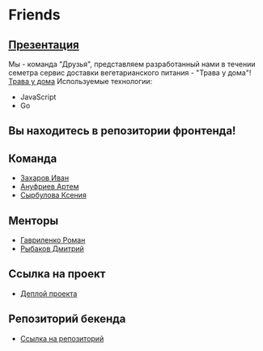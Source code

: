 # Friends

## [Презентация](https://docs.google.com/presentation/d/1jX4J33MJHk7rHxervw6eWCnRkbbuXDsk1m8o7_kbjqA/edit?usp=sharing)
Мы - команда "Друзья", представляем разработанный нами в течении семетра сервис доставки вегетарианского питания - "Трава у дома"!
[Трава у дома](https://grassnearhome.ru/)
Используемые технологии:
- JavaScript
- Go



## Вы находитесь в репозитории фронтенда!

## Команда

- [Захаров Иван](https://github.com/Scotfarel)
- [Ануфриев Артем](https://github.com/aanufriev)
- [Сырбулова Ксения](https://github.com/naysudes)

## Менторы
- [Гавриленко Роман](https://github.com/gavroman)
- [Рыбаков Дмитрий](https://github.com/bulletmys)

## Ссылка на проект
- [Деплой проекта](https://grassnearhome.ru/)

## Репозиторий бекенда
- [Ссылка на репозиторий](https://github.com/go-park-mail-ru/2020_2_Friends)
